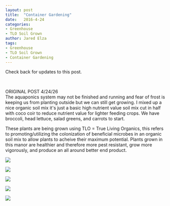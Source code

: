 ```yaml
---
layout: post
title:  "Container Gardening"
date:   2016-4-24
categories:
- Greenhouse
- TLO Soil Grown
author: Jared Elza
tags:
- Greenhouse
- TLO Soil Grown
- Container Gardening
---
```

Check back for updates to this post.

<br>

ORIGINAL POST 4/24/26
<br>
The aquaponics system may not be finished and running and fear of frost is keeping us from planting outside but we can still get growing. I mixed up a nice organic soil mix it's just a basic high nutrient value soil mix cut in half with coco coir to reduce nutrient value for lighter feeding crops. We have broccoli, head lettuce, salad greens, and carrots to start. 

These plants are being grown using TLO = True Living Organics, this refers to promoting/utilizing the colonization of beneficial microbes in an organic soil mix to allow plants to acheive their maximum potential. Plants grown in this manor are healthier and therefore more pest resistant, grow more vigorously, and produce an all around better end product. 

[![](http://i.imgur.com/HjvPX9Dh.jpg)](http://i.imgur.com/HjvPX9D.jpg)

[![](http://i.imgur.com/9sOAw2nh.jpg)](http://i.imgur.com/9sOAw2n.jpg)

[![](http://i.imgur.com/XCXiBPeh.jpg)](http://i.imgur.com/XCXiBPe.jpg)

[![](http://i.imgur.com/wtBotOGh.jpg)](http://i.imgur.com/wtBotOG.jpg)

[![](http://i.imgur.com/ZIU534Eh.jpg)](http://i.imgur.com/ZIU534E.jpg)

